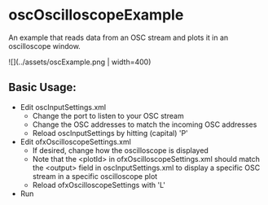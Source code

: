 oscOscilloscopeExample
===============

An example that reads data from an OSC stream and plots it in an oscilloscope window. 

![](../assets/oscExample.png | width=400)

## Basic Usage:

- Edit oscInputSettings.xml
  - Change the port to listen to your OSC stream 
  - Change the OSC addresses to match the incoming OSC addresses
  - Reload oscInputSettings by hitting (capital) 'P'
- Edit ofxOscilloscopeSettings.xml 
  - If desired, change how the oscilloscope is displayed
  - Note that the \<plotId\> in ofxOscilloscopeSettings.xml should match the \<output\> field in oscInputSettings.xml to display a specific OSC stream in a specific oscilloscope plot
  - Reload ofxOscilloscopeSettings with 'L'
- Run
